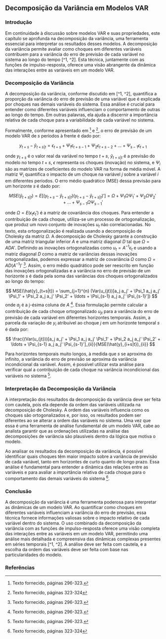 ## Decomposição da Variância em Modelos VAR
### Introdução
Em continuidade à discussão sobre modelos VAR e suas propriedades, este capítulo se aprofunda na decomposição da variância, uma ferramenta essencial para interpretar os resultados desses modelos. A decomposição da variância permite avaliar como choques em diferentes variáveis contribuem para a variância do erro de previsão de cada variável no sistema ao longo do tempo [^1, ^2]. Esta técnica, juntamente com as funções de impulso-resposta, oferece uma visão abrangente da dinâmica das interações entre as variáveis em um modelo VAR.

### Decomposição da Variância
A decomposição da variância, conforme discutido em [^1, ^2], quantifica a proporção da variância do erro de previsão de uma variável que é explicada por choques nas demais variáveis do sistema. Essa análise é crucial para entender como diferentes variáveis influenciam o comportamento de outras ao longo do tempo. Em outras palavras, ela ajuda a discernir a importância relativa de cada choque para a variabilidade de cada variável no sistema.

Formalmente, conforme apresentado em [^1] e [^2], o erro de previsão de um modelo VAR de $s$ períodos à frente é dado por:

$$ y_{t+s} - \hat{y}_{t+s|t} = \epsilon_{t+s} + \Psi_1 \epsilon_{t+s-1} + \Psi_2 \epsilon_{t+s-2} + \dots + \Psi_{s-1} \epsilon_{t+1} $$

onde $y_{t+s}$ é o valor real da variável no tempo $t+s$, $\hat{y}_{t+s|t}$ é a previsão do modelo no tempo $t+s$, $\epsilon$ representa os choques (inovação) no sistema, e $\Psi_i$ são as matrizes de coeficientes do modelo VAR na forma de média móvel. A matriz $\Psi_i$ quantifica o impacto de um choque na variável $j$ sobre a variável $i$ em diferentes períodos. O erro médio quadrático (MSE) dessa previsão para um horizonte $s$ é dado por:

$$ MSE(\hat{y}_{t+s|t}) = E[(y_{t+s} - \hat{y}_{t+s|t}) (y_{t+s} - \hat{y}_{t+s|t})'] = \Omega + \Psi_1 \Omega \Psi_1' + \Psi_2 \Omega \Psi_2' + \dots + \Psi_{s-1} \Omega \Psi_{s-1}' $$

onde $\Omega = E(\epsilon_t \epsilon_t')$ é a matriz de covariância dos choques. Para entender a contribuição de cada choque, utiliza-se um processo de ortogonalização, que produz um novo conjunto de inovações $u_t$ não correlacionadas. No texto, esta ortogonalização é realizada usando a decomposição de Cholesky da matriz $\Omega$. A decomposição de Cholesky garante a construção de uma matriz triangular inferior $A$ e uma matriz diagonal $D$ tal que $\Omega = ADA'$. Definindo as inovações ortogonalizadas como $u_t = A^{-1}\epsilon_t$ e usando a matriz diagonal $D$ como a matriz de variâncias dessas inovações ortogonalizadas, podemos expressar a matriz de covariância $\Omega$ como $\Omega=AD(A^{-1})'$ [^1]. Assim, o erro médio quadrático pode ser reescrito em função das inovações ortogonalizadas e a variância no erro de previsão de um horizonte $s$ é dada pela soma das variâncias dos choques ortogonalizados ao longo do tempo:

$$ MSE(\hat{y}_{t+s|t}) = \sum_{j=1}^{n} (Var(u_{jt})[a_j a_j' + \Psi_1 a_j a_j' \Psi_1'  +  \Psi_2 a_j a_j' \Psi_2' + \ldots +  \Psi_{s-1} a_j a_j' \Psi_{s-1}']) $$
onde $a_j$ é a j-ésima coluna de $A$ [^1]. Essa formulação permite calcular a contribuição de cada choque ortogonalizado $u_{jt}$ para a variância do erro de previsão de cada variável em diferentes horizontes temporais. Assim, a parcela da variação de $y_{i}$ atribuível ao choque $j$ em um horizonte temporal $s$ é dada por:

$$ \frac{(Var(u_{jt}))[a_j a_j' + \Psi_1 a_j a_j' \Psi_1' + \Psi_2 a_j a_j' \Psi_2' + \ldots + \Psi_{s-1} a_j a_j' \Psi_{s-1}']_{ii}}{MSE(\hat{y}_{i+s|t})_{ii}} $$

Para horizontes temporais muito longos, à medida que $s$ se aproxima do infinito, a variância do erro de previsão se aproxima da variância incondicional da variável. Assim, é possível utilizar esta análise para verificar qual a contribuição de cada choque na variância incondicional das variáveis no sistema [^1].

### Interpretação da Decomposição da Variância
A interpretação dos resultados da decomposição da variância deve ser feita com cautela, pois ela depende da ordem das variáveis utilizada na decomposição de Cholesky. A ordem das variáveis influencia como os choques são ortogonalizados e, por isso, os resultados podem ser diferentes ao se alterar a ordem das variáveis no sistema. Uma vez que essa é uma ferramenta de análise fundamental de um modelo VAR, cabe ao analista garantir que as ordenações utilizadas na análise das decomposições de variância são plausíveis dentro da lógica que motiva o modelo.

Ao analisar os resultados da decomposição da variância, é possível identificar quais choques têm maior impacto sobre a variância de previsão de cada variável, tanto em horizontes de curto quanto de longo prazo. Essa análise é fundamental para entender a dinâmica das relações entre as variáveis e para avaliar a importância relativa de cada choque para o comportamento das demais variáveis do sistema [^2].

### Conclusão
A decomposição da variância é uma ferramenta poderosa para interpretar as dinâmicas de um modelo VAR. Ao quantificar como choques em diferentes variáveis influenciam a variância do erro de previsão, essa técnica fornece informações valiosas sobre o impacto relativo de cada variável dentro do sistema. O uso combinado da decomposição da variância com as funções de impulso-resposta oferece uma visão completa das interações entre as variáveis em um modelo VAR, permitindo uma análise mais detalhada e compreensiva das dinâmicas complexas presentes em séries temporais [^1, ^2]. A análise deve ser feita com cautela, e a escolha da ordem das variáveis deve ser feita com base nas particularidades do modelo.

### Referências
[^1]: Texto fornecido,  páginas 296-323.
[^2]:  Texto fornecido, páginas 323-324
<!-- END -->
